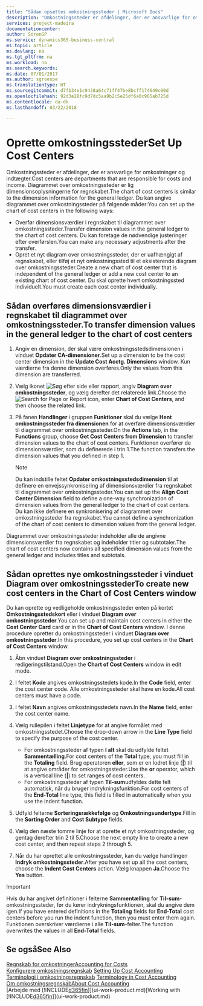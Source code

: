 ```yaml
---
title: "Sådan opsættes omkostningssteder | Microsoft Docs"
description: "Omkostningssteder er afdelinger, der er ansvarlige for omkostninger og indtægter. Diagrammet over omkostningssteder er lig dimensionsoplysningerne for regnskabet."
services: project-madeira
documentationcenter: 
author: SorenGP
ms.service: dynamics365-business-central
ms.topic: article
ms.devlang: na
ms.tgt_pltfrm: na
ms.workload: na
ms.search.keywords: 
ms.date: 07/01/2017
ms.author: sgroespe
ms.translationtype: HT
ms.sourcegitcommit: d7fb34e1c9428a64c71ff47be8bcff174649c00d
ms.openlocfilehash: 92d3e28fc9d7dc5aa9b2c5e25df6a0c965ab725d
ms.contentlocale: da-dk
ms.lasthandoff: 03/22/2018

---
```

# <a name="set-up-cost-centers"></a><span data-ttu-id="1039f-104">Oprette omkostningssteder</span><span class="sxs-lookup"><span data-stu-id="1039f-104">Set Up Cost Centers</span></span>
<span data-ttu-id="1039f-105">Omkostningssteder er afdelinger, der er ansvarlige for omkostninger og indtægter.</span><span class="sxs-lookup"><span data-stu-id="1039f-105">Cost centers are departments that are responsible for costs and income.</span></span> <span data-ttu-id="1039f-106">Diagrammet over omkostningssteder er lig dimensionsoplysningerne for regnskabet.</span><span class="sxs-lookup"><span data-stu-id="1039f-106">The chart of cost centers is similar to the dimension information for the general ledger.</span></span> <span data-ttu-id="1039f-107">Du kan angive diagrammet over omkostningssteder på følgende måder:</span><span class="sxs-lookup"><span data-stu-id="1039f-107">You can set up the chart of cost centers in the following ways:</span></span>  

-   <span data-ttu-id="1039f-108">Overfør dimensionsværdier i regnskabet til diagrammet over omkostningssteder.</span><span class="sxs-lookup"><span data-stu-id="1039f-108">Transfer dimension values in the general ledger to the chart of cost centers.</span></span> <span data-ttu-id="1039f-109">Du kan foretage de nødvendige justeringer efter overførslen.</span><span class="sxs-lookup"><span data-stu-id="1039f-109">You can make any necessary adjustments after the transfer.</span></span>  
-   <span data-ttu-id="1039f-110">Opret et nyt diagram over omkostningssteder, der er uafhængigt af regnskabet, eller tilføj et nyt omkostningssted til et eksisterende diagram over omkostningssteder.</span><span class="sxs-lookup"><span data-stu-id="1039f-110">Create a new chart of cost center that is independent of the general ledger or add a new cost center to an existing chart of cost center.</span></span> <span data-ttu-id="1039f-111">Du skal oprette hvert omkostningssted individuelt.</span><span class="sxs-lookup"><span data-stu-id="1039f-111">You must create each cost center individually.</span></span>  

## <a name="to-transfer-dimension-values-in-the-general-ledger-to-the-chart-of-cost-centers"></a><span data-ttu-id="1039f-112">Sådan overføres dimensionsværdier i regnskabet til diagrammet over omkostningssteder.</span><span class="sxs-lookup"><span data-stu-id="1039f-112">To transfer dimension values in the general ledger to the chart of cost centers</span></span>  
1.  <span data-ttu-id="1039f-113">Angiv en dimension, der skal være omkostningsstedsdimensionen i vinduet **Opdater CA-dimensioner**.</span><span class="sxs-lookup"><span data-stu-id="1039f-113">Set up a dimension to be the cost center dimension in the **Update Cost Acctg. Dimensions** window.</span></span> <span data-ttu-id="1039f-114">Kun værdierne fra denne dimension overføres.</span><span class="sxs-lookup"><span data-stu-id="1039f-114">Only the values from this dimension are transferred.</span></span>  
2.  <span data-ttu-id="1039f-115">Vælg ikonet ![Søg efter side eller rapport](media/ui-search/search_small.png "Ikonet Søg efter side eller rapport"), angiv **Diagram over omkostningssteder**, og vælg derefter det relaterede link.</span><span class="sxs-lookup"><span data-stu-id="1039f-115">Choose the ![Search for Page or Report](media/ui-search/search_small.png "Search for Page or Report icon") icon, enter **Chart of Cost Centers**, and then choose the related link.</span></span>  
3.  <span data-ttu-id="1039f-116">På fanen **Handlinger** i gruppen **Funktioner** skal du vælge **Hent omkostningssteder fra dimensionen** for at overføre dimensionsværdier til diagrammet over omkostningssteder.</span><span class="sxs-lookup"><span data-stu-id="1039f-116">On the **Actions** tab, in the **Functions** group, choose **Get Cost Centers from Dimension** to transfer dimension values to the chart of cost centers.</span></span> <span data-ttu-id="1039f-117">Funktionen overfører de dimensionsværdier, som du definerede i trin 1.</span><span class="sxs-lookup"><span data-stu-id="1039f-117">The function transfers the dimension values that you defined in step 1.</span></span>  

    > [!NOTE]  
    >  <span data-ttu-id="1039f-118">Du kan indstille feltet **Opdater omkostningsstedsdimension** til at definere en envejssynkronisering af dimensionsværdier fra regnskabet til diagrammet over omkostningssteder.</span><span class="sxs-lookup"><span data-stu-id="1039f-118">You can set up the **Align Cost Center Dimension**  field to define a one-way synchronization of dimension values from the general ledger to the chart of cost centers.</span></span> <span data-ttu-id="1039f-119">Du kan ikke definere en synkronisering af diagrammet over omkostningssteder fra regnskabet.</span><span class="sxs-lookup"><span data-stu-id="1039f-119">You cannot define a synchronization of the chart of cost centers to dimension values from the general ledger.</span></span>  

<span data-ttu-id="1039f-120">Diagrammet over omkostningssteder indeholder alle de angivne dimensionsværdier fra regnskabet og indeholder titler og subtotaler.</span><span class="sxs-lookup"><span data-stu-id="1039f-120">The chart of cost centers now contains all specified dimension values from the general ledger and includes titles and subtotals.</span></span>  

## <a name="to-create-new-cost-centers-in-the-chart-of-cost-centers-window"></a><span data-ttu-id="1039f-121">Sådan oprettes nye omkostningssteder i vinduet Diagram over omkostningssteder</span><span class="sxs-lookup"><span data-stu-id="1039f-121">To create new cost centers in the Chart of Cost Centers window</span></span>  
<span data-ttu-id="1039f-122">Du kan oprette og vedligeholde omkostningssteder enten på kortet **Omkostningsstedskort** eller i vinduet **Diagram over omkostningssteder**.</span><span class="sxs-lookup"><span data-stu-id="1039f-122">You can set up and maintain cost centers in either the **Cost Center Card** card or in the **Chart of Cost Centers** window.</span></span> <span data-ttu-id="1039f-123">I denne procedure opretter du omkostningssteder i vinduet **Diagram over omkostningssteder**.</span><span class="sxs-lookup"><span data-stu-id="1039f-123">In this procedure, you set up cost centers in the **Chart of Cost Centers** window.</span></span>  

1. <span data-ttu-id="1039f-124">Åbn vinduet **Diagram over omkostningssteder** i redigeringstilstand.</span><span class="sxs-lookup"><span data-stu-id="1039f-124">Open the **Chart of Cost Centers** window in edit mode.</span></span>  
2. <span data-ttu-id="1039f-125">I feltet **Kode** angives omkostningsstedets kode.</span><span class="sxs-lookup"><span data-stu-id="1039f-125">In the **Code** field, enter the cost center code.</span></span> <span data-ttu-id="1039f-126">Alle omkostningssteder skal have en kode.</span><span class="sxs-lookup"><span data-stu-id="1039f-126">All cost centers must have a code.</span></span>  
3. <span data-ttu-id="1039f-127">I feltet **Navn** angives omkostningsstedets navn.</span><span class="sxs-lookup"><span data-stu-id="1039f-127">In the **Name** field, enter the cost center name.</span></span>  
4. <span data-ttu-id="1039f-128">Vælg rullepilen i feltet **Linjetype** for at angive formålet med omkostningsstedet.</span><span class="sxs-lookup"><span data-stu-id="1039f-128">Choose the drop-down arrow in the **Line Type** field to specify the purpose of the cost center.</span></span>  

    - <span data-ttu-id="1039f-129">For omkostningssteder af typen **I alt** skal du udfylde feltet **Sammentælling**.</span><span class="sxs-lookup"><span data-stu-id="1039f-129">For cost centers of the **Total** type, you must fill in the **Totaling** field.</span></span> <span data-ttu-id="1039f-130">Brug operatoren **eller**, som er en lodret linje (**&#124;**) til at angive områder for omkostningssteder.</span><span class="sxs-lookup"><span data-stu-id="1039f-130">Use the **or** operator, which is a vertical line (**&#124;**) to set ranges of cost centers.</span></span>  
    - <span data-ttu-id="1039f-131">For omkostningssteder af typen **Til-sum**udfyldes dette felt automatisk, når du bruger indrykningsfunktion.</span><span class="sxs-lookup"><span data-stu-id="1039f-131">For cost centers of the **End-Total** line type, this field is filled in automatically when you use the indent function.</span></span>  
5.  <span data-ttu-id="1039f-132">Udfyld felterne **Sorteringsrækkefølge** og **Omkostningsundertype**.</span><span class="sxs-lookup"><span data-stu-id="1039f-132">Fill in the **Sorting Order** and **Cost Subtype** fields.</span></span>  
6.  <span data-ttu-id="1039f-133">Vælg den næste tomme linje for at oprette et nyt omkostningssteder, og gentag derefter trin 2 til 5.</span><span class="sxs-lookup"><span data-stu-id="1039f-133">Choose the next empty line to create a new cost center, and then repeat steps 2 through 5.</span></span>  
7.  <span data-ttu-id="1039f-134">Når du har oprettet alle omkostningssteder, kan du vælge handlingen **Indryk omkostningssteder**.</span><span class="sxs-lookup"><span data-stu-id="1039f-134">After you have set up all the cost centers, choose the **Indent Cost Centers** action.</span></span> <span data-ttu-id="1039f-135">Vælg knappen **Ja**.</span><span class="sxs-lookup"><span data-stu-id="1039f-135">Choose the **Yes** button.</span></span>  

> [!IMPORTANT]  
>  <span data-ttu-id="1039f-136">Hvis du har angivet definitioner i felterne **Sammentælling** for **Til-sum**-omkostningssteder, før du kører indrykningsfunktionen, skal du angive dem igen.</span><span class="sxs-lookup"><span data-stu-id="1039f-136">If you have entered definitions in the **Totaling** fields for **End-Total** cost centers before you run the indent function, then you must enter them again.</span></span> <span data-ttu-id="1039f-137">Funktionen overskriver værdierne i alle **Til-sum**-felter.</span><span class="sxs-lookup"><span data-stu-id="1039f-137">The function overwrites the values in all **End-Total** fields.</span></span>  

## <a name="see-also"></a><span data-ttu-id="1039f-138">Se også</span><span class="sxs-lookup"><span data-stu-id="1039f-138">See Also</span></span>  
[<span data-ttu-id="1039f-139">Regnskab for omkostninger</span><span class="sxs-lookup"><span data-stu-id="1039f-139">Accounting for Costs</span></span>](finance-manage-cost-accounting.md)  
<span data-ttu-id="1039f-140">[Konfigurere omkostningsregnskab](finance-set-up-cost-accounting.md) </span><span class="sxs-lookup"><span data-stu-id="1039f-140">[Setting Up Cost Accounting](finance-set-up-cost-accounting.md) </span></span>  
<span data-ttu-id="1039f-141">[Terminologi i omkostningsregnskab](finance-terminology-in-cost-accounting.md) </span><span class="sxs-lookup"><span data-stu-id="1039f-141">[Terminology in Cost Accounting](finance-terminology-in-cost-accounting.md) </span></span>  
[<span data-ttu-id="1039f-142">Om omkostningsregnskab</span><span class="sxs-lookup"><span data-stu-id="1039f-142">About Cost Accounting</span></span>](finance-about-cost-accounting.md)  
<span data-ttu-id="1039f-143">[Arbejde med [!INCLUDE[d365fin](includes/d365fin_md.md)]](ui-work-product.md)</span><span class="sxs-lookup"><span data-stu-id="1039f-143">[Working with [!INCLUDE[d365fin](includes/d365fin_md.md)]](ui-work-product.md)</span></span>

